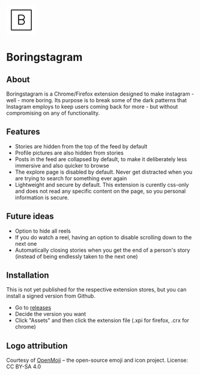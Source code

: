 <img src="./b.128.png" alt="B logo" height="80">

# Boringstagram

## About

Boringstagram is a Chrome/Firefox extension designed to make instagram - well - more boring. Its
purpose is to break some of the dark patterns that Instagram employs to keep users coming back for
more - but without compromising on any of functionality.

## Features

- Stories are hidden from the top of the feed by default
- Profile pictures are also hidden from stories
- Posts in the feed are collapsed by default, to make it deliberately less immersive and also
  quicker to browse
- The explore page is disabled by default. Never get distracted when you are trying to search for
  something ever again
- Lightweight and secure by default. This extension is curently css-only and does not read any
  specific content on the page, so you personal information is secure.

## Future ideas

- Option to hide all reels
- If you do watch a reel, having an option to disable scrolling down to the next one
- Automatically closing stories when you get the end of a person's story (instead of being endlessly
  taken to the next one)

## Installation

This is not yet published for the respective extension stores, but you can install a signed version
from Github.

- Go to [releases](https://github.com/johansenja/boringstagram/releases)
- Decide the version you want
- Click "Assets" and then click the extension file (.xpi for firefox, .crx for chrome)

## Logo attribution

Courtesy of [OpenMoji](https://openmoji.org/) – the open-source emoji and icon project. License: CC BY-SA 4.0
